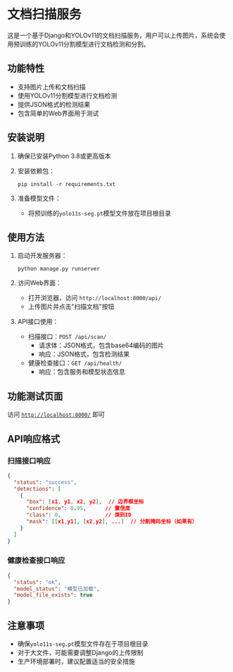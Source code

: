 # 文档扫描服务

这是一个基于Django和YOLOv11的文档扫描服务，用户可以上传图片，系统会使用预训练的YOLOv11分割模型进行文档检测和分割。

## 功能特性

- 支持图片上传和文档扫描
- 使用YOLOv11分割模型进行文档检测
- 提供JSON格式的检测结果
- 包含简单的Web界面用于测试

## 安装说明

1. 确保已安装Python 3.8或更高版本

2. 安装依赖包：
   ```
   pip install -r requirements.txt
   ```

3. 准备模型文件：
   - 将预训练的`yolo11s-seg.pt`模型文件放在项目根目录

## 使用方法

1. 启动开发服务器：
   ```
   python manage.py runserver
   ```

2. 访问Web界面：
   - 打开浏览器，访问 `http://localhost:8000/api/`
   - 上传图片并点击"扫描文档"按钮

3. API接口使用：
   - 扫描接口：`POST /api/scan/`
     - 请求体：JSON格式，包含base64编码的图片
     - 响应：JSON格式，包含检测结果
   - 健康检查接口：`GET /api/health/`
     - 响应：包含服务和模型状态信息

## 功能测试页面

访问 [`http://localhost:8000/`](http://localhost:8000/) 即可

## API响应格式

### 扫描接口响应
```json
{
  "status": "success",
  "detections": [
    {
      "box": [x1, y1, x2, y2],  // 边界框坐标
      "confidence": 0.95,      // 置信度
      "class": 0,              // 类别ID
      "mask": [[x1,y1], [x2,y2], ...]  // 分割掩码坐标（如果有）
    }
  ]
}
```

### 健康检查接口响应
```json
{
  "status": "ok",
  "model_status": "模型已加载",
  "model_file_exists": true
}
```

## 注意事项

- 确保`yolo11s-seg.pt`模型文件存在于项目根目录
- 对于大文件，可能需要调整Django的上传限制
- 生产环境部署时，建议配置适当的安全措施